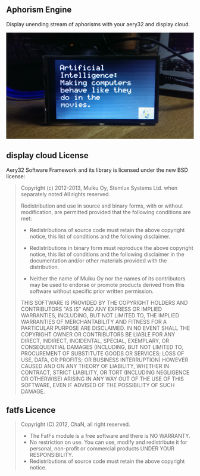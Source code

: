 ## Aphorism Engine

Display unending stream of aphorisms with your aery32 and display cloud.

<img src="https://github.com/eputtone/aery32-projects/blob/master/aphorism-engine/pictures/aphorism_engine.jpg"/>

## display cloud License

Aery32 Software Framework and its library is licensed under the new BSD license:

> Copyright (c) 2012-2013, Muiku Oy, Stemlux Systems Ltd. when separately noted
> All rights reserved.
>
> Redistribution and use in source and binary forms, with or without modification,
> are permitted provided that the following conditions are met:
>
>    * Redistributions of source code must retain the above copyright notice,
>      this list of conditions and the following disclaimer.
>
>    * Redistributions in binary form must reproduce the above copyright notice,
>      this list of conditions and the following disclaimer in the documentation
>      and/or other materials provided with the distribution.
>
>    * Neither the name of Muiku Oy nor the names of its contributors may be
>      used to endorse or promote products derived from this software without
>      specific prior written permission.
>
> THIS SOFTWARE IS PROVIDED BY THE COPYRIGHT HOLDERS AND CONTRIBUTORS "AS IS" AND
> ANY EXPRESS OR IMPLIED WARRANTIES, INCLUDING, BUT NOT LIMITED TO, THE IMPLIED
> WARRANTIES OF MERCHANTABILITY AND FITNESS FOR A PARTICULAR PURPOSE ARE
> DISCLAIMED. IN NO EVENT SHALL THE COPYRIGHT OWNER OR CONTRIBUTORS BE LIABLE FOR
> ANY DIRECT, INDIRECT, INCIDENTAL, SPECIAL, EXEMPLARY, OR CONSEQUENTIAL DAMAGES
> (INCLUDING, BUT NOT LIMITED TO, PROCUREMENT OF SUBSTITUTE GOODS OR SERVICES;
> LOSS OF USE, DATA, OR PROFITS; OR BUSINESS INTERRUPTION) HOWEVER CAUSED AND ON
> ANY THEORY OF LIABILITY, WHETHER IN CONTRACT, STRICT LIABILITY, OR TORT
> (INCLUDING NEGLIGENCE OR OTHERWISE) ARISING IN ANY WAY OUT OF THE USE OF THIS
> SOFTWARE, EVEN IF ADVISED OF THE POSSIBILITY OF SUCH DAMAGE.

## fatfs Licence

>  Copyright (C) 2012, ChaN, all right reserved.  
>
> * The FatFs module is a free software and there is NO WARRANTY.  
> * No restriction on use. You can use, modify and redistribute it for  
>   personal, non-profit or commercial products UNDER YOUR RESPONSIBILITY.  
> * Redistributions of source code must retain the above copyright notice.


